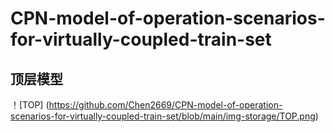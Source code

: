 # CPN-model-of-operation-scenarios-for-virtually-coupled-train-set
## 顶层模型
！[TOP] (https://github.com/Chen2669/CPN-model-of-operation-scenarios-for-virtually-coupled-train-set/blob/main/img-storage/TOP.png)
